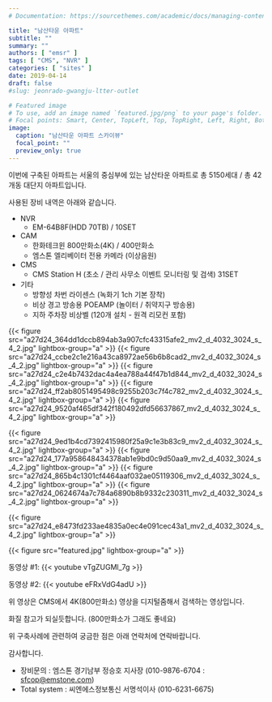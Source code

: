 ```yaml
---
# Documentation: https://sourcethemes.com/academic/docs/managing-content/

title: "남산타운 아파트"
subtitle: ""
summary: ""
authors: [ "emsr" ]
tags: [ "CMS", "NVR" ]
categories: [ "sites" ]
date: 2019-04-14
draft: false
#slug: jeonrado-gwangju-ltter-outlet

# Featured image
# To use, add an image named `featured.jpg/png` to your page's folder.
# Focal points: Smart, Center, TopLeft, Top, TopRight, Left, Right, BottomLeft, Bottom, BottomRight.
image:
  caption: "남산타운 아파트 스카이뷰"
  focal_point: ""
  preview_only: true
---
```


이번에 구축된 아파트는 서울의 중심부에 있는 남산타운 아파트로 총 5150세대 / 총 42개동 대단지 아파트입니다.

사용된 장비 내역은 아래와 같습니다.

- NVR
  - EM-64B8F(HDD 70TB) / 10SET
- CAM
  - 한화테크윈 800만화소(4K) / 400만화소
  - 엠스톤 엘리베이터 전용 카메라 (이상음원)
- CMS
  - CMS Station H (초소 / 관리 사무소 이벤트 모니터링 및 검색) 31SET
- 기타
  - 방향성 차번 라이센스 (녹화기 1ch 기본 장착)
  - 비상 경고 방송용 POEAMP (놀이터 / 취약지구 방송용)
  - 지하 주차장 비상벨 (120개 설치 - 원격 리모컨 포함)

{{< figure src="a27d24_364dd1dccb894ab3a907cfc43315afe2_mv2_d_4032_3024_s_4_2.jpg"
           lightbox-group="a" >}}
{{< figure src="a27d24_ccbe2c1e216a43ca8972ae56b6b8cad2_mv2_d_4032_3024_s_4_2.jpg"
           lightbox-group="a" >}}
{{< figure src="a27d24_c2e4b7432dac4a4ea788a44f47b1d844_mv2_d_4032_3024_s_4_2.jpg"
           lightbox-group="a" >}}
{{< figure src="a27d24_ff2ab8051495498c9255b203c7f4c782_mv2_d_4032_3024_s_4_2.jpg"
           lightbox-group="a" >}}
{{< figure src="a27d24_9520af465df342f180492dfd56637867_mv2_d_4032_3024_s_4_2.jpg"
           lightbox-group="a" >}}

{{< figure src="a27d24_9ed1b4cd7392415980f25a9c1e3b83c9_mv2_d_4032_3024_s_4_2.jpg"
           lightbox-group="a" >}}
{{< figure src="a27d24_177a958648434378ab1e9bd0c9d50aa9_mv2_d_4032_3024_s_4_2.jpg"
           lightbox-group="a" >}}
{{< figure src="a27d24_865b4c1301cf4464aaf032ae05119306_mv2_d_4032_3024_s_4_2.jpg"
           lightbox-group="a" >}}
{{< figure src="a27d24_0624674a7c784a6890b8b9332c230311_mv2_d_4032_3024_s_4_2.jpg"
           lightbox-group="a" >}}

{{< figure src="a27d24_e8473fd233ae4835a0ec4e091cec43a1_mv2_d_4032_3024_s_4_2.jpg"
           lightbox-group="a" >}}

{{< figure src="featured.jpg" lightbox-group="a" >}}

동영상 #1:
{{< youtube vTgZUGMl_7g >}}
&nbsp;

동영상 #2:
{{< youtube eFRxVdG4adU >}}
&nbsp;

위 영상은 CMS에서 4K(800만화소) 영상을 디지털줌해서 검색하는 영상입니다.

화질 참고가 되실듯합니다. (800만화소가 그래도 좋네요)

위 구축사례에 관련하여 궁금한 점은 아래 연락처에 연락바랍니다.

감사합니다.

- 장비문의 : 엠스톤 경기남부 정승호 지사장 (010-9876-6704 : sfcop@emstone.com)
- Total system : 씨엔에스정보통신 서명석이사 (010-6231-6675)
